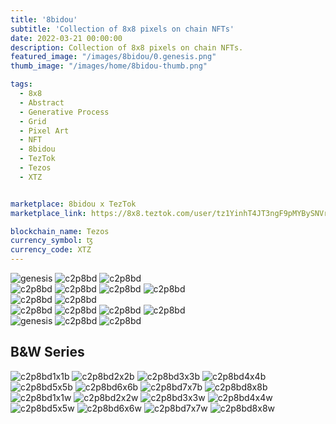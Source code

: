 ```yaml
---
title: '8bidou'
subtitle: 'Collection of 8x8 pixels on chain NFTs'
date: 2022-03-21 00:00:00
description: Collection of 8x8 pixels on chain NFTs. 
featured_image: "/images/8bidou/0.genesis.png"
thumb_image: "/images/home/8bidou-thumb.png"

tags:
  - 8x8
  - Abstract
  - Generative Process
  - Grid
  - Pixel Art
  - NFT
  - 8bidou
  - TezTok
  - Tezos
  - XTZ


marketplace: 8bidou x TezTok
marketplace_link: https://8x8.teztok.com/user/tz1YinhT4JT3ngF9pMYBySNVrWDYhLNEfsYE

blockchain_name: Tezos
currency_symbol: ꜩ
currency_code: XTZ
---
```



<div class="gallery" data-columns="3">
	<img src="/images/8bidou/0.genesis.png" title="genesis">
	<img src="/images/8bidou/c2p8bd.2.png" title="c2p8bd">
	<img src="/images/8bidou/c2p8bd.3.png" title="c2p8bd">
</div>

<div class="gallery" data-columns="4">
	<img src="/images/8bidou/c2p8bd.7.png" title="c2p8bd">
	<img src="/images/8bidou/c2p8bd.8.png" title="c2p8bd">
	<img src="/images/8bidou/c2p8bd.10.png" title="c2p8bd">
	<img src="/images/8bidou/c2p8bd.25.png" title="c2p8bd">
</div>

<div class="gallery" data-columns="2">
	<img src="/images/8bidou/c2p8bd.73.png" title="c2p8bd">
	<img src="/images/8bidou/c2p8bd.74.png" title="c2p8bd">
</div>

<div class="gallery" data-columns="4">
	<img src="/images/8bidou/c2p8bd.45.png" title="c2p8bd">
	<img src="/images/8bidou/c2p8bd.51.png" title="c2p8bd">
	<img src="/images/8bidou/c2p8bd.60.png" title="c2p8bd">
	<img src="/images/8bidou/c2p8bd.61.png" title="c2p8bd">
</div>

<div class="gallery" data-columns="3">
	<img src="/images/8bidou/c2p8bd.169.png" title="genesis">
	<img src="/images/8bidou/c2p8bd.164.png" title="c2p8bd">
	<img src="/images/8bidou/c2p8bd.181.png" title="c2p8bd">
</div>

## B&W Series

<div class="gallery" data-columns="4">
	<img src="/images/8bidou/c2p8bd1x1b.png" title="c2p8bd1x1b">
	<img src="/images/8bidou/c2p8bd2x2b.png" title="c2p8bd2x2b">
	<img src="/images/8bidou/c2p8bd3x3b.png" title="c2p8bd3x3b">
	<img src="/images/8bidou/c2p8bd4x4b.png" title="c2p8bd4x4b">
	<img src="/images/8bidou/c2p8bd5x5b.png" title="c2p8bd5x5b">
	<img src="/images/8bidou/c2p8bd6x6b.png" title="c2p8bd6x6b">
	<img src="/images/8bidou/c2p8bd7x7b.png" title="c2p8bd7x7b">
	<img src="/images/8bidou/c2p8bd8x8b.png" title="c2p8bd8x8b">
</div>

<div class="gallery" data-columns="4">
	<img src="/images/8bidou/c2p8bd1x1w.png" title="c2p8bd1x1w">
	<img src="/images/8bidou/c2p8bd2x2w.png" title="c2p8bd2x2w">
	<img src="/images/8bidou/c2p8bd3x3w.png" title="c2p8bd3x3w">
	<img src="/images/8bidou/c2p8bd4x4w.png" title="c2p8bd4x4w">
	<img src="/images/8bidou/c2p8bd5x5w.png" title="c2p8bd5x5w">
	<img src="/images/8bidou/c2p8bd6x6w.png" title="c2p8bd6x6w">
	<img src="/images/8bidou/c2p8bd7x7w.png" title="c2p8bd7x7w">
	<img src="/images/8bidou/c2p8bd8x8w.png" title="c2p8bd8x8w">
</div>
